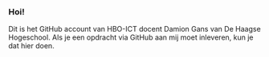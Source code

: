### Hoi!
Dit is het GitHub account van HBO-ICT docent Damion Gans van De Haagse 
Hogeschool. 
Als je een opdracht via GitHub aan mij moet inleveren, kun je 
dat hier doen.
